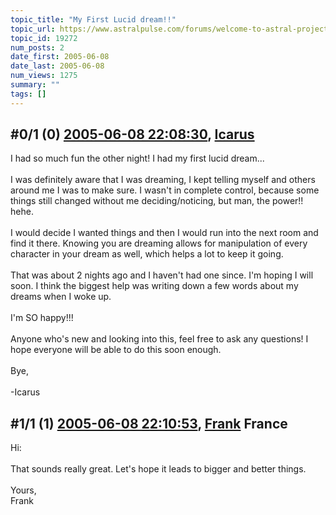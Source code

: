 ```yaml
---
topic_title: "My First Lucid dream!!"
topic_url: https://www.astralpulse.com/forums/welcome-to-astral-projection-experiences!/my-first-lucid-dream%21%21
topic_id: 19272
num_posts: 2
date_first: 2005-06-08
date_last: 2005-06-08
num_views: 1275
summary: ""
tags: []
---
```


## \#0/1 (0) [2005-06-08 22:08:30](https://www.astralpulse.com/forums/index.php?msg=165947), [Icarus](https://www.astralpulse.com/forums/profile/?u=8324)  ##
<section>
I had so much fun the other night! I had my first lucid dream...
<br>
<br>
I was definitely aware that I was dreaming, I kept telling myself and others around me I was to make sure. I wasn't in complete control, because some things still changed without me deciding/noticing, but man, the power!! hehe.
<br>
<br>
I would decide I wanted things and then I would run into the next room and find it there. Knowing you are dreaming allows for manipulation of every character in your dream as well, which helps a lot to keep it going.
<br>
<br>
That was about 2 nights ago and I haven't had one since. I'm hoping I will soon. I think the biggest help was writing down a few words about my dreams when I woke up.
<br>
<br>
I'm SO happy!!!
<br>
<br>
Anyone who's new and looking into this, feel free to ask any questions! I hope everyone will be able to do this soon enough.
<br>
<br>
Bye,
<br>
<br>
-Icarus
</section>

## \#1/1 (1) [2005-06-08 22:10:53](https://www.astralpulse.com/forums/index.php?msg=165948), [Frank](https://www.astralpulse.com/forums/profile/?u=359) France ##
<section>
Hi:
<br>
<br>
That sounds really great. Let's hope it leads to bigger and better things.
<br>
<br>
Yours,
<br>
Frank
</section>